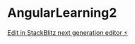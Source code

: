 # AngularLearning2

[Edit in StackBlitz next generation editor ⚡️](https://stackblitz.com/~/github.com/massynico/AngularLearning2)